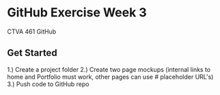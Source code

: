 # GitHub Exercise Week 3

CTVA 461 GitHub 

## Get Started 


1.) Create a project folder
2.) Create two page mockups (internal links to home and Portfolio must work, other pages can use # placeholder URL's)
3.) Push code to GitHub repo
